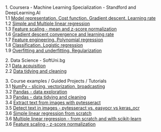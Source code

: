 <p>
1. Coursera - Machine Learning Specialization - Standford and DeepLearning.AI 
<br>1.1 <a href="courses/1.01_Model%20representation.%20Cost%20function.%20Gradient%20descent.%20Learning%20rate.ipynb">Model representation. Cost function. Gradient descent. Learning rate</a>
<br>1.2 <a href="courses/1.02_Simple%20and%20Multiple%20linear%20regression.ipynb">Simple and Multiple linear regression</a>
<br>1.3 <a href="courses/1.03_Feature%20scaling%20-%20mean%20and%20z-score%20normalization.ipynb">Feature scaling - mean and z-score normalization</a>
<br>1.6 <a href="courses/1.04_Gradient%20descent%20convergence%20and%20learning%20rate.ipynb">Gradient descent convergence and learning rate</a> 
<br>1.7 <a href="courses/1.05_%20Feature%20engineering.%20Polynomial%20regression.ipynb">Feature engineering. Polynomial regression</a>
<br>1.8 <a href="courses/1.06_Classification.%20Logistic%20regression.ipynb">Classification. Logistic regression</a> 
<br>1.9 <a href="courses/1.07_Overfitting%20and%20underfitting.%20Regularization.ipynb">Overfitting and underfitting. Regularization</a> 
<p>
2. Data Science - SoftUni.bg
<br>2.1 <a href="courses/2.01_Data%20acquisition.ipynb">Data acquisition</a>
<br>2.2 <a href="courses/2.02_Data%20tidying%20and%20cleaning.ipynb">Data tidying and cleaning</a>
</p>
<p>
3. Course examples / Guided Projects / Tutorials
<br>3.1 <a href="courses/3.01_NumPy%20-%20slicing%2C%20vectorization%2C%20broadcasting.ipynb">NumPy - slicing, vectorization, broadcasting</a>   
<br>3.2 <a href="courses/3.02_Pandas%20-%20data%20exploration">Pandas - data exploration</a>    
<br>3.3 <a href="courses/3.03_Pandas%20-%20data%20tidying%20and%20cleaning.ipynb">Pandas - data tidying and cleaning</a>    
<br>3.4 <a href="courses/3.04_Extract%20text%20from%20image%20with%20pytesseract.ipynb">Extract text from images with pytesseract</a>
<br>3.5 <a href="courses/3.05_Detect%20text%20in%20images%20-%20pytesseract%20vs.%20easyocr%20vs%20keras_ocr.ipynb">Detect text in images - pytesseract vs. easyocr vs keras_ocr</a>
<br>3.6 <a href="courses/3.06_Simple%20linear%20regression.ipynb">Simple linear regression from scratch</a>  
<br>3.6 <a href="courses/3.07_Multiple%20linear%20regression%20-%20from%20scratch%20and%20with%20scikit-learn.ipynb">Multiple linear regression - from scratch and with scikit-learn</a>  
<br>3.6 <a href="courses/3.08_Feature%20scaling%20-%20z-score%20normalization.ipynb">Feature scaling - z-score normalization</a>  
</p>

 